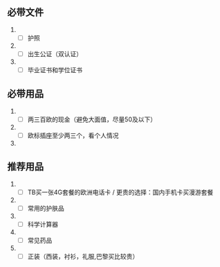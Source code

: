 ## 必带文件
1. - [ ] 护照
2. - [ ] 出生公证（双认证）
3. - [ ] 毕业证书和学位证书

## 必带用品
1. - [ ] 两三百欧的现金（避免大面值，尽量50及以下）
2. - [ ] 欧标插座至少两三个，看个人情况
3. 

## 推荐用品
1. - [ ] TB买一张4G套餐的欧洲电话卡 / 更贵的选择：国内手机卡买漫游套餐
2. - [ ] 常用的护肤品
3. - [ ] 科学计算器
4. - [ ] 常见药品
5. - [ ] 正装（西装，衬衫，礼服,巴黎买比较贵）
